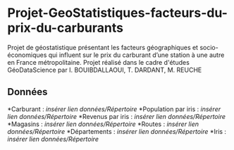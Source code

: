 # Projet-GeoStatistiques-facteurs-du-prix-du-carburants
Projet de géostatistique présentant les facteurs géographiques et socio-économiques qui influent sur le prix du carburant d’une station à une autre en France métropolitaine.
Projet réalisé dans le cadre d'études GéoDataScience par I. BOUIBDALLAOUI, T. DARDANT, M. REUCHE

## Données
  *Carburant : _insérer lien données/Répertoire_
  *Population par iris : _insérer lien données/Répertoire_
  *Revenus par iris : _insérer lien données/Répertoire_
  *Magasins : _insérer lien données/Répertoire_
  *Routes : _insérer lien données/Répertoire_
  *Départements : _insérer lien données/Répertoire_
  *Iris : _insérer lien données/Répertoire_


  
